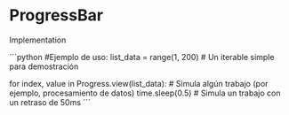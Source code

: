 # ProgressBar

Implementation 

´´´python
#Ejemplo de uso:
list_data = range(1, 200)  # Un iterable simple para demostración

for index, value in Progress.view(list_data):
    # Simula algún trabajo (por ejemplo, procesamiento de datos)
    time.sleep(0.5)  # Simula un trabajo con un retraso de 50ms
´´´